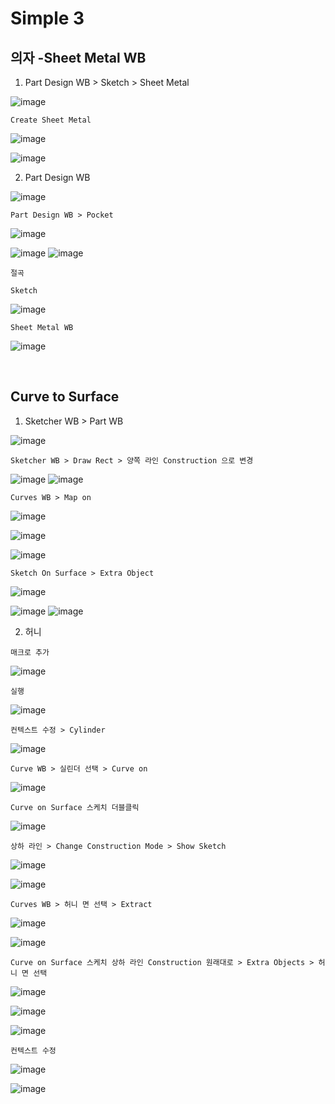 Simple 3
============

의자 -Sheet Metal WB
---------------------

1. Part Design WB > Sketch > Sheet Metal

![image](https://user-images.githubusercontent.com/30430227/143241637-16f0bf65-74d1-49d1-bc14-3276e2dabe5e.png)

`Create Sheet Metal`

![image](https://user-images.githubusercontent.com/30430227/143241733-584b6d24-a38b-4f7d-9b41-f1323e6431c6.png)

![image](https://user-images.githubusercontent.com/30430227/143241766-2c97e9f3-4356-4b1f-8f8c-2bf85a68953d.png)

2. Part Design WB

![image](https://user-images.githubusercontent.com/30430227/143243309-36c8393d-0211-49bb-b59f-9801c05d925c.png)

`Part Design WB > Pocket`

![image](https://user-images.githubusercontent.com/30430227/143243346-6e4d539f-72ec-4953-ba74-c182f1346c2d.png)

![image](https://user-images.githubusercontent.com/30430227/143244754-5bc7664d-b6a1-4ebe-8acb-f09e0d940f3e.png)
![image](https://user-images.githubusercontent.com/30430227/143245731-7bf95927-67e1-48c3-a3ad-f055a5e91680.png)

`절곡`

`Sketch` 

![image](https://user-images.githubusercontent.com/30430227/143246038-6a66dda0-399f-48ca-8707-910a4378c649.png)

`Sheet Metal WB`

![image](https://user-images.githubusercontent.com/30430227/143246130-69717967-5428-4d39-b8b5-dee3639bc144.png)

<br>

Curve to Surface
------------------

1. Sketcher WB > Part WB

![image](https://user-images.githubusercontent.com/30430227/143313772-da1064a5-4427-40e2-a77e-8e0385742584.png)

`Sketcher WB > Draw Rect > 양쪽 라인 Construction 으로 변경`

![image](https://user-images.githubusercontent.com/30430227/143314086-82f26e56-778e-4c2f-9827-c63faf8eff5c.png)
![image](https://user-images.githubusercontent.com/30430227/143314105-53816d9a-4e00-4f5a-8221-300004766968.png)

`Curves WB > Map on`

![image](https://user-images.githubusercontent.com/30430227/143314224-24ad45fa-55b5-4603-833c-dec9078db014.png)

![image](https://user-images.githubusercontent.com/30430227/143314257-561861b6-0aa4-49dc-95eb-371a5c3ec49f.png)

![image](https://user-images.githubusercontent.com/30430227/143314283-b2074fea-920e-468a-8f43-2b450732d366.png)

`Sketch On Surface > Extra Object`

![image](https://user-images.githubusercontent.com/30430227/143315930-d2800bff-b0cd-4125-93ff-cfc740d41f5f.png)

![image](https://user-images.githubusercontent.com/30430227/143315873-62ca6555-52e9-43ff-8c61-7f1b005d791d.png)
![image](https://user-images.githubusercontent.com/30430227/143315890-c6d41dde-8811-4385-aa84-bae785d0e0b2.png)

2. 허니

`매크로 추가`

![image](https://user-images.githubusercontent.com/30430227/143315494-9219f1e2-fec3-4218-b30d-cdc059ceb26b.png)

`실행`

![image](https://user-images.githubusercontent.com/30430227/143316102-f51a3f66-e3b8-427f-8c60-a053857b89c9.png)

`컨텍스트 수정 > Cylinder`

![image](https://user-images.githubusercontent.com/30430227/143316594-1d26db22-5cbd-4755-ac69-4b07ed3de978.png)

`Curve WB > 실린더 선택 > Curve on`

![image](https://user-images.githubusercontent.com/30430227/143316759-7e3d1dc0-43b7-49dc-96d4-4b81727df6bd.png)

`Curve on Surface 스케치 더블클릭`

![image](https://user-images.githubusercontent.com/30430227/143316830-1701d910-8f44-437f-a3d9-db6676417792.png)

`상하 라인 > Change Construction Mode > Show Sketch`

![image](https://user-images.githubusercontent.com/30430227/143317273-c6771ade-49ba-45b7-9681-09602535c650.png)

![image](https://user-images.githubusercontent.com/30430227/143317217-ac1a15e7-901b-4fcc-9d92-89e13c38ebaf.png)

`Curves WB > 허니 면 선택 > Extract`

![image](https://user-images.githubusercontent.com/30430227/143317644-e57e4554-7c0c-4e53-90a9-19eb39a2828f.png)

![image](https://user-images.githubusercontent.com/30430227/143317693-c6d1b615-2938-4fbc-94c2-cd4e2227ae09.png)

`Curve on Surface 스케치 상하 라인 Construction 원래대로 > Extra Objects > 허니 면 선택`

![image](https://user-images.githubusercontent.com/30430227/143317930-794ec20f-fdb0-4160-9d21-95167dc0a24e.png)

![image](https://user-images.githubusercontent.com/30430227/143317956-147c51b1-88f8-4641-9c0e-044301368ce0.png)

![image](https://user-images.githubusercontent.com/30430227/143317995-6b22a665-ef8c-4aa4-a615-0e98705306d3.png)

`컨텍스트 수정`

![image](https://user-images.githubusercontent.com/30430227/143318084-ed6e4eb1-b923-4bdd-8c27-d0a3f9657875.png)

![image](https://user-images.githubusercontent.com/30430227/143318113-d74b0fe3-7ff7-4794-9dbc-081521780e91.png)

